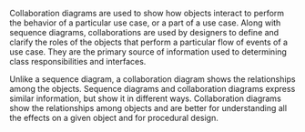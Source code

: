 Collaboration diagrams are used to show how objects
interact to perform the behavior of a particular use case, or a 
part of a use case. Along with sequence diagrams, 
collaborations are used by designers to define and clarify the 
roles of the objects that perform a particular flow of events 
of a use case. They are the primary source of information 
used to determining class responsibilities and interfaces.

Unlike a sequence diagram, a collaboration diagram shows 
the relationships among the objects. Sequence diagrams and 
collaboration diagrams express similar information, but show 
it in different ways. Collaboration diagrams show the 
relationships among objects and are better for understanding 
all the effects on a given object and for procedural design.
